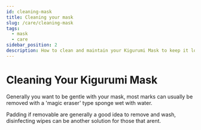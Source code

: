 ```yaml
---
id: cleaning-mask
title: Cleaning your mask
slug: /care/cleaning-mask
tags:
  - mask
  - care
sidebar_position: 2
description: How to clean and maintain your Kigurumi Mask to keep it looking good as new
---
```


# Cleaning Your Kigurumi Mask

Generally you want to be gentle with your mask, most marks can usually be removed with a 'magic eraser' type sponge wet with water.

Padding if removable are generally a good idea to remove and wash, disinfecting wipes can be another solution for those that arent.

